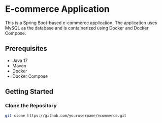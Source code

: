 # E-commerce Application

This is a Spring Boot-based e-commerce application. The application uses MySQL as the database and is containerized using Docker and Docker Compose.

## Prerequisites

- Java 17
- Maven
- Docker
- Docker Compose

## Getting Started

### Clone the Repository

```sh
git clone https://github.com/yourusername/ecommerce.git